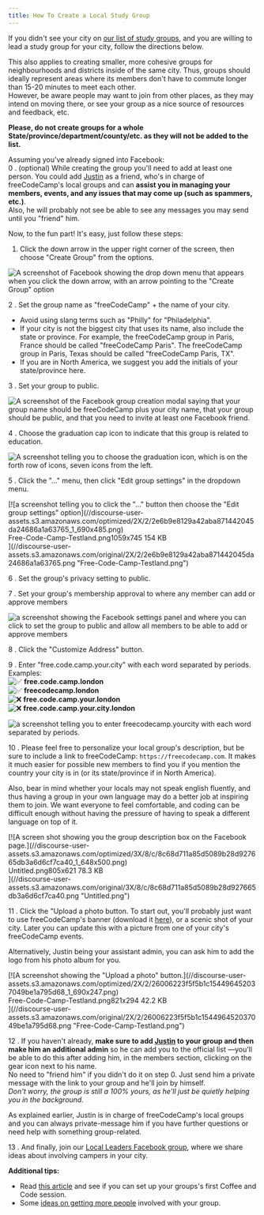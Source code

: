 ```yaml
---
title: How To Create a Local Study Group
---
```

If you didn't see your city on [our list of study groups](https://www.freecodecamp.com/study-group-directory/), and you are willing to lead a study group for your city, follow the directions below.

This also applies to creating smaller, more cohesive groups for neighbourhoods and districts inside of the same city. Thus, groups should ideally represent areas where its members don't have to commute longer than 15-20 minutes to meet each other.  
However, be aware people may want to join from other places, as they may intend on moving there, or see your group as a nice source of resources and feedback, etc.

**Please, do not create groups for a whole State/province/department/county/etc. as they will not be added to the list.**

Assuming you've already signed into Facebook:  
0 . (optional) While creating the group you'll need to add at least one person. You could add [Justin](https://www.facebook.com/FCC.GroupChancellor) as a friend, who's in charge of freeCodeCamp's local groups and can **assist you in managing your members, events, and any issues that may come up (such as spammers, etc.)**.  
Also, he will probably not see be able to see any messages you may send until you "friend" him.

Now, to the fun part! It's easy, just follow these steps:

1.  Click the down arrow in the upper right corner of the screen, then choose "Create Group" from the options.

![A screenshot of Facebook showing the drop down menu that appears when you click the down arrow, with an arrow pointing to the "Create Group" option](//discourse-user-assets.s3.amazonaws.com/original/2X/9/9b58a494046871476342efb4b2e8d09426f7f9e3.png)  

2 . Set the group name as "freeCodeCamp" + the name of your city.

*   Avoid using slang terms such as "Philly" for "Philadelphia".
*   If your city is not the biggest city that uses its name, also include the state or province. For example, the freeCodeCamp group in Paris, France should be called "freeCodeCamp Paris". The freeCodeCamp group in Paris, Texas should be called "freeCodeCamp Paris, TX".
*   If you are in North America, we suggest you add the initials of your state/province here.

3 . Set your group to public.

![A screenshot of the Facebook group creation modal saying that your group name should be freeCodeCamp plus your city name, that your group should be public, and that you need to invite at least one Facebook friend.](//discourse-user-assets.s3.amazonaws.com/original/3X/e/4/e49fe1e0a5b675c80dc4313252a5f92fd866472c.png)  

4 . Choose the graduation cap icon to indicate that this group is related to education.

![A screenshot telling you to choose the graduation icon, which is on the forth row of icons, seven icons from the left.](//discourse-user-assets.s3.amazonaws.com/original/2X/f/fc5d4406b8e794fb973178aeffb281d8e344fea4.png)  

5 . Click the "..." menu, then click "Edit group settings" in the dropdown menu.

<div class="lightbox-wrapper">[![a screenshot telling you to click the "..." button then choose the "Edit group settings" option](//discourse-user-assets.s3.amazonaws.com/optimized/2X/2/2e6b9e8129a42aba871442045da24686a1a63765_1_690x485.png)

<div class="meta"><span class="filename">Free-Code-Camp-Testland.png</span><span class="informations">1059x745 154 KB</span><span class="expand"></span></div>](//discourse-user-assets.s3.amazonaws.com/original/2X/2/2e6b9e8129a42aba871442045da24686a1a63765.png "Free-Code-Camp-Testland.png") </div>

6 . Set the group's privacy setting to public.

7 . Set your group's membership approval to where any member can add or approve members

![a screenshot showing the Facebook settings panel and where you can click to set the group to public and allow all members to be able to add or approve members](//discourse-user-assets.s3.amazonaws.com/original/3X/6/a/6a2735dbb63f052109e06a21baf64d5e818e2dbc.png)  

8 . Click the "Customize Address" button.

9 . Enter "free.code.camp.your.city" with each word separated by periods.  
Examples:  
![:white_check_mark:](https://forum.freecodecamp.com/images/emoji/emoji_one/white_check_mark.png?v=3 ":white_check_mark:") **free.code.camp.london**  
![:white_check_mark:](https://forum.freecodecamp.com/images/emoji/emoji_one/white_check_mark.png?v=3 ":white_check_mark:") **freecodecamp.london**  
![:x:](https://forum.freecodecamp.com/images/emoji/emoji_one/x.png?v=3 ":x:") **free.code.camp.your.london**  
![:x:](https://forum.freecodecamp.com/images/emoji/emoji_one/x.png?v=3 ":x:") **free.code.camp.your.city.london**

![a screenshot telling you to enter freecodecamp.yourcity with each word separated by periods.](//discourse-user-assets.s3.amazonaws.com/original/2X/b/b06ad3f1b9d91f9dd9aba828bdd699677725d130.png)  

10 . Please feel free to personalize your local group's description, but be sure to include a link to freeCodeCamp: `https://freecodecamp.com`. It makes it much easier for possible new members to find you if you mention the country your city is in (or its state/province if in North America).

Also, bear in mind whether your locals may not speak english fluently, and thus having a group in your own language may do a better job at inspiring them to join. We want everyone to feel comfortable, and coding can be difficult enough without having the pressure of having to speak a different language on top of it.

<div class="lightbox-wrapper">[![A screen shot showing you the group description box on the Facebook page.](//discourse-user-assets.s3.amazonaws.com/optimized/3X/8/c/8c68d711a85d5089b28d927665db3a6d6cf7ca40_1_648x500.png)

<div class="meta"><span class="filename">Untitled.png</span><span class="informations">805x621 78.3 KB</span><span class="expand"></span></div>](//discourse-user-assets.s3.amazonaws.com/original/3X/8/c/8c68d711a85d5089b28d927665db3a6d6cf7ca40.png "Untitled.png") </div>

11 . Click the "Upload a photo button. To start out, you'll probably just want to use freeCodeCamp's banner (download it [here](https://github.com/FreeCodeCamp/wiki/blob/master/deprecated%20wiki/images/FCC-FBbanner.png)), or a scenic shot of your city. Later you can update this with a picture from one of your city's freeCodeCamp events.

Alternatively, Justin being your assistant admin, you can ask him to add the logo from his photo album for you.

<div class="lightbox-wrapper">[![A screenshot showing the "Upload a photo" button.](//discourse-user-assets.s3.amazonaws.com/optimized/2X/2/26006223f5f5b1c154496452037049be1a795d68_1_690x247.png)

<div class="meta"><span class="filename">Free-Code-Camp-Testland.png</span><span class="informations">821x294 42.2 KB</span><span class="expand"></span></div>](//discourse-user-assets.s3.amazonaws.com/original/2X/2/26006223f5f5b1c154496452037049be1a795d68.png "Free-Code-Camp-Testland.png") </div>

12 . If you haven't already, **make sure to add [Justin](https://www.facebook.com/FCC.GroupChancellor) to your group and then make him an additional admin** so he can add you to the official list —you'll be able to do this after adding him, in the members section, clicking on the gear icon next to his name.  
No need to "friend him" if you didn't do it on step 0\. Just send him a private message with the link to your group and he'll join by himself.  
_Don't worry, the group is still a 100% yours, as he'll just be quietly helping you in the background._

As explained earlier, Justin is in charge of freeCodeCamp's local groups and you can always private-message him if you have further questions or need help with something group-related.

13 . And finally, join our [Local Leaders Facebook group](https://www.facebook.com/groups/freecodecampers/), where we share ideas about involving campers in your city.  

**Additional tips:**

*   Read [this article](https://medium.freecodecamp.com/jump-start-your-local-campsite-with-coffee-and-code-a8d1a57d30e#) and see if you can set up your groups's first Coffee and Code session.
*   Some [ideas on getting more people](https://medium.freecodecamp.com/growth-hacking-your-free-code-camp-group-8cf76300a5d1#) involved with your group.